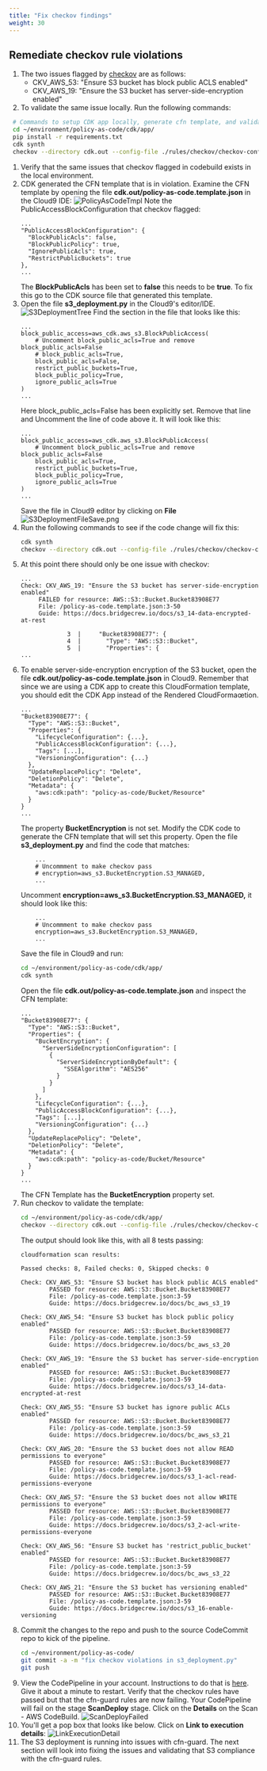 ```yaml
---
title: "Fix checkov findings"
weight: 30
---
```


## Remediate checkov rule violations
1. The two issues flagged by [checkov](https://github.com/bridgecrewio/checkov) are as follows:
    * CKV_AWS_53: "Ensure S3 bucket has block public ACLS enabled"
    * CKV_AWS_19: "Ensure the S3 bucket has server-side-encryption enabled"
1. To validate the same issue locally. Run the following commands:
  ```bash
   # Commands to setup CDK app locally, generate cfn template, and validate with checkov
   cd ~/environment/policy-as-code/cdk/app/
   pip install -r requirements.txt
   cdk synth
   checkov --directory cdk.out --config-file ./rules/checkov/checkov-config.yml
   ```
1. Verify that the same issues that checkov flagged in codebuild exists in the local environment.
1. CDK generated the CFN template that is in violation. Examine the CFN template by opening the file **cdk.out/policy-as-code.template.json** in the Cloud9 IDE:
    ![PolicyAsCodeTmpl](/static/PolicyAsCodeTmpl.png)
    Note the PublicAccessBlockConfiguration that checkov flagged:
    ```
    ...
    "PublicAccessBlockConfiguration": {
      "BlockPublicAcls": false,
      "BlockPublicPolicy": true,
      "IgnorePublicAcls": true,
      "RestrictPublicBuckets": true
    },
    ...
    ```
    The **BlockPublicAcls** has been set to **false** this needs to be **true**. To fix this go to the CDK source file that generated this template.
1. Open the file **s3_deployment.py** in the Cloud9's editor/IDE.
    ![S3DeploymentTree](/static/S3DeploymentTree.png)
    Find the section in the file that looks like this:
    ```
    ...
    block_public_access=aws_cdk.aws_s3.BlockPublicAccess(
        # Uncomment block_public_acls=True and remove block_public_acls=False
        # block_public_acls=True,
        block_public_acls=False,
        restrict_public_buckets=True,
        block_public_policy=True,
        ignore_public_acls=True
    )
    ...
    ```
    Here block_public_acls=False has been explicitly set. Remove that line and Uncomment the line of
    code above it. It will look like this:
    ```
    ...
    block_public_access=aws_cdk.aws_s3.BlockPublicAccess(
        # Uncomment block_public_acls=True and remove block_public_acls=False
        block_public_acls=True,
        restrict_public_buckets=True,
        block_public_policy=True,
        ignore_public_acls=True
    )
    ...
    ```
    Save the file in Cloud9 editor by clicking on **File**
    ![S3DeploymentFileSave.png](/static/S3DeploymentFileSave.png)
1. Run the following commands to see if the code change will fix this:
   ```bash
   cdk synth
   checkov --directory cdk.out --config-file ./rules/checkov/checkov-config.yml
   ```
1. At this point there should only be one issue with checkov:
   ```
   ...
   Check: CKV_AWS_19: "Ensure the S3 bucket has server-side-encryption enabled"
        FAILED for resource: AWS::S3::Bucket.Bucket83908E77
        File: /policy-as-code.template.json:3-50
        Guide: https://docs.bridgecrew.io/docs/s3_14-data-encrypted-at-rest

                3  |     "Bucket83908E77": {
                4  |       "Type": "AWS::S3::Bucket",
                5  |       "Properties": {
   ...
   ```
1. To enable server-side-encryption encryption of the S3 bucket, open the file **cdk.out/policy-as-code.template.json** in Cloud9. Remember that since we are using a CDK app to create this CloudFormation template, you should edit the CDK App instead of the Rendered CloudFormaœtion. 
    ```
    ...
    "Bucket83908E77": {
      "Type": "AWS::S3::Bucket",
      "Properties": {
        "LifecycleConfiguration": {...},
        "PublicAccessBlockConfiguration": {...},
        "Tags": [...],
        "VersioningConfiguration": {...}
      },
      "UpdateReplacePolicy": "Delete",
      "DeletionPolicy": "Delete",
      "Metadata": {
        "aws:cdk:path": "policy-as-code/Bucket/Resource"
      }
    }
    ...
    ```
    The property **BucketEncryption** is not set. Modify the CDK code to generate the CFN template that will set this property. Open the file **s3_deployment.py** and find the code that matches:
    ```
        ...
        # Uncommment to make checkov pass
        # encryption=aws_s3.BucketEncryption.S3_MANAGED,
        ...
    ```
    Uncomment **encryption=aws_s3.BucketEncryption.S3_MANAGED,** it should look like this:
    ```
        ...
        # Uncommment to make checkov pass
        encryption=aws_s3.BucketEncryption.S3_MANAGED,
        ...
    ```
    Save the file in Cloud9 and run:
    ```bash
    cd ~/environment/policy-as-code/cdk/app/
    cdk synth
    ```
    Open the file **cdk.out/policy-as-code.template.json** and inspect the CFN template:
    ```
    ...
    "Bucket83908E77": {
      "Type": "AWS::S3::Bucket",
      "Properties": {
        "BucketEncryption": {
          "ServerSideEncryptionConfiguration": [
            {
              "ServerSideEncryptionByDefault": {
                "SSEAlgorithm": "AES256"
              }
            }
          ]
        },
        "LifecycleConfiguration": {...},
        "PublicAccessBlockConfiguration": {...},
        "Tags": [...],
        "VersioningConfiguration": {...}
      },
      "UpdateReplacePolicy": "Delete",
      "DeletionPolicy": "Delete",
      "Metadata": {
        "aws:cdk:path": "policy-as-code/Bucket/Resource"
      }
    }
    ...
    ```
    The CFN Template has the **BucketEncryption** property set.
1. Run checkov to validate the template:
    ```bash
    cd ~/environment/policy-as-code/cdk/app/
    checkov --directory cdk.out --config-file ./rules/checkov/checkov-config.yml
    ```
    The output should look like this, with all 8 tests passing:
    ```
    cloudformation scan results:

    Passed checks: 8, Failed checks: 0, Skipped checks: 0

    Check: CKV_AWS_53: "Ensure S3 bucket has block public ACLS enabled"
            PASSED for resource: AWS::S3::Bucket.Bucket83908E77
            File: /policy-as-code.template.json:3-59
            Guide: https://docs.bridgecrew.io/docs/bc_aws_s3_19

    Check: CKV_AWS_54: "Ensure S3 bucket has block public policy enabled"
            PASSED for resource: AWS::S3::Bucket.Bucket83908E77
            File: /policy-as-code.template.json:3-59
            Guide: https://docs.bridgecrew.io/docs/bc_aws_s3_20

    Check: CKV_AWS_19: "Ensure the S3 bucket has server-side-encryption enabled"
            PASSED for resource: AWS::S3::Bucket.Bucket83908E77
            File: /policy-as-code.template.json:3-59
            Guide: https://docs.bridgecrew.io/docs/s3_14-data-encrypted-at-rest

    Check: CKV_AWS_55: "Ensure S3 bucket has ignore public ACLs enabled"
            PASSED for resource: AWS::S3::Bucket.Bucket83908E77
            File: /policy-as-code.template.json:3-59
            Guide: https://docs.bridgecrew.io/docs/bc_aws_s3_21

    Check: CKV_AWS_20: "Ensure the S3 bucket does not allow READ permissions to everyone"
            PASSED for resource: AWS::S3::Bucket.Bucket83908E77
            File: /policy-as-code.template.json:3-59
            Guide: https://docs.bridgecrew.io/docs/s3_1-acl-read-permissions-everyone

    Check: CKV_AWS_57: "Ensure the S3 bucket does not allow WRITE permissions to everyone"
            PASSED for resource: AWS::S3::Bucket.Bucket83908E77
            File: /policy-as-code.template.json:3-59
            Guide: https://docs.bridgecrew.io/docs/s3_2-acl-write-permissions-everyone

    Check: CKV_AWS_56: "Ensure S3 bucket has 'restrict_public_bucket' enabled"
            PASSED for resource: AWS::S3::Bucket.Bucket83908E77
            File: /policy-as-code.template.json:3-59
            Guide: https://docs.bridgecrew.io/docs/bc_aws_s3_22

    Check: CKV_AWS_21: "Ensure the S3 bucket has versioning enabled"
            PASSED for resource: AWS::S3::Bucket.Bucket83908E77
            File: /policy-as-code.template.json:3-59
            Guide: https://docs.bridgecrew.io/docs/s3_16-enable-versioning
    ``` 
1. Commit the changes to the repo and push to the source CodeCommit repo to kick of the pipeline.
    ```bash
    cd ~/environment/policy-as-code/
    git commit -a -m "fix checkov violations in s3_deployment.py"
    git push
    ```
1. View the CodePipeline in your account. Instructions to do that is [here](https://docs.aws.amazon.com/codepipeline/latest/userguide/pipelines-view-console.html#pipelines-list-console.). Give it about a minute to restart. Verify that the checkov rules have passed but that the cfn-guard rules are now failing. Your CodePipeline will fail on the stage **ScanDeploy** stage. Click on the **Details** on the Scan - AWS CodeBuild.
    ![ScanDeployFailed](/static/ScanDeployFailed.png)
1. You'll get a pop box that looks like below. Click on **Link to execution details**:
    ![LinkExecutionDetail](/static/LinkExecutionDetails.png)
1. The S3 deployment is running into issues with cfn-guard. The next section will look into fixing the issues and validating that S3 compliance with the cfn-guard rules.

